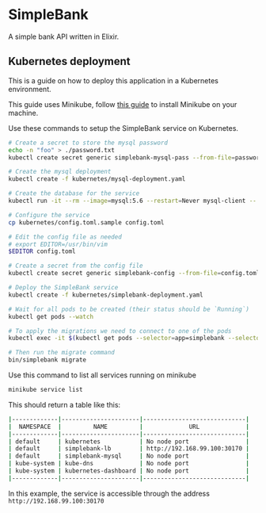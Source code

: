 # SimpleBank

A simple bank API written in Elixir.


## Kubernetes deployment

This is a guide on how to deploy this application in a Kubernetes environment.

This guide uses Minikube, follow [this guide](https://kubernetes.io/docs/setup/minikube/) to install Minikube on your machine.

Use these commands to setup the SimpleBank service on Kubernetes.

```sh
# Create a secret to store the mysql password
echo -n "foo" > ./password.txt
kubectl create secret generic simplebank-mysql-pass --from-file=password.txt

# Create the mysql deployment
kubectl create -f kubernetes/mysql-deployment.yaml

# Create the database for the service
kubectl run -it --rm --image=mysql:5.6 --restart=Never mysql-client -- mysql -h simplebank-mysql -pfoo -e "create database simplebank_prod"

# Configure the service
cp kubernetes/config.toml.sample config.toml

# Edit the config file as needed
# export EDITOR=/usr/bin/vim
$EDITOR config.toml

# Create a secret from the config file
kubectl create secret generic simplebank-config --from-file=config.toml

# Deploy the SimpleBank service
kubectl create -f kubernetes/simplebank-deployment.yaml

# Wait for all pods to be created (their status should be `Running`)
kubectl get pods --watch

# To apply the migrations we need to connect to one of the pods
kubectl exec -it $(kubectl get pods --selector=app=simplebank --selector=tier=frontend -o jsonpath='{.items[0].metadata.name}') -- /bin/bash

# Then run the migrate command
bin/simplebank migrate
```

Use this command to list all services running on minikube
```sh
minikube service list
```
This should return a table like this:
```sh
|-------------|----------------------|-----------------------------|
|  NAMESPACE  |         NAME         |             URL             |
|-------------|----------------------|-----------------------------|
| default     | kubernetes           | No node port                |
| default     | simplebank-lb        | http://192.168.99.100:30170 |
| default     | simplebank-mysql     | No node port                |
| kube-system | kube-dns             | No node port                |
| kube-system | kubernetes-dashboard | No node port                |
|-------------|----------------------|-----------------------------|
```

In this example, the service is accessible through the address `http://192.168.99.100:30170`

